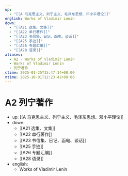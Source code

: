 ```yaml
---
up:
  - "[[A 马克思主义、列宁主义、毛泽东思想、邓小平理论]]"
english: Works of Vladimir Lenin
down:
  - "[[A21 选集、文集]]"
  - "[[A22 单行著作]]"
  - "[[A23 书信集、日记、函电、谈话]]"
  - "[[A25 手迹]]"
  - "[[A26 专题汇编]]"
  - "[[A28 语录]]"
aliases:
  - A2 - Works of Vladimir Lenin
  - Works of Vladimir Lenin
  - 列宁著作
ctime: 2025-01-25T15:47:14+08:00
mtime: 2025-10-01T12:23:42+08:00
---
```


# A2 列宁著作

- up: [[A 马克思主义、列宁主义、毛泽东思想、邓小平理论]]
- down:
	- [[A21 选集、文集]]
	- [[A22 单行著作]]
	- [[A23 书信集、日记、函电、谈话]]
	- [[A25 手迹]]
	- [[A26 专题汇编]]
	- [[A28 语录]]
- english:
	- Works of Vladimir Lenin
